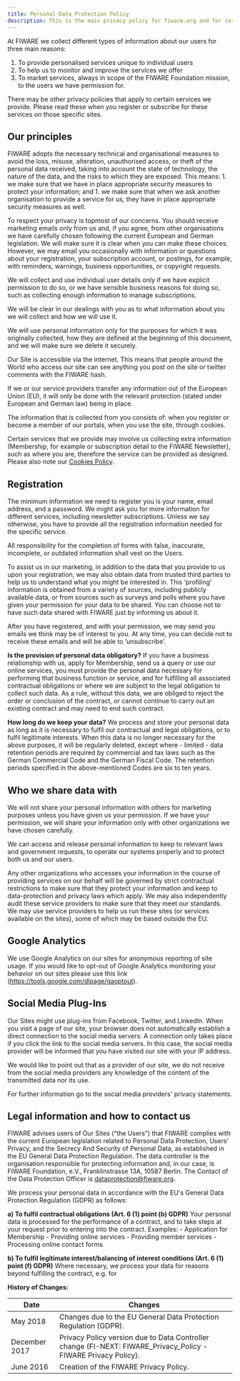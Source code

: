 ```yaml
---
title: Personal Data Protection Policy
description: This is the main privacy policy for fiware.org and for certain services provided through these and other FIWARE sites and applications (“Our Sites”) by FIWARE Foundation e.V. (“FIWARE”).
---
```


At FIWARE we collect different types of information about our users for three main reasons:

1.  To provide personalised services unique to individual users
1.  To help us to monitor and improve the services we offer
1.  To market services, always in scope of the FIWARE Foundation mission, to the
    users we have permission for.

There may be other privacy policies that apply to certain services we provide. Please read these when you register or subscribe for these services on those specific sites.

## Our principles

FIWARE adopts the necessary technical and organisational measures to avoid the loss, misuse, alteration, unauthorised access, or theft of the personal data received, taking into account the state of technology, the nature of the data, and the risks to which they are exposed. This means: 1. we make sure that we have in place appropriate security measures to protect your information; and 1. we make sure that when we ask another organisation to provide a service for us, they have in place appropriate security measures as well.

To respect your privacy is topmost of our concerns. You should receive marketing emails only from us and, if you agree, from other organisations we have carefully chosen following the current European and German legislation. We will make sure it is clear when you can make these choices. However, we may email you occasionally with information or questions about your registration, your subscription account, or postings, for example, with reminders, warnings, business opportunities, or copyright requests.

We will collect and use individual user details only if we have explicit permission to do so, or we have sensible business reasons for doing so, such as collecting enough information to manage subscriptions.

We will be clear in our dealings with you as to what information about you we will collect and how we will use it.

We will use personal information only for the purposes for which it was originally collected, how they are defined at the beginning of this document, and we will make sure we delete it securely.

Our Site is accessible via the internet. This means that people around the World who access our site can see anything you post on the site or twitter comments with the FIWARE hash.

If we or our service providers transfer any information out of the European Union (EU), it will only be done with the relevant protection (stated under European and German law) being in place.

The information that is collected from you consists of: when you register or become a member of our portals, when you use the site, through cookies.

Certain services that we provide may involve us collecting extra information (Membership, for example or subscription detail to the FIWARE Newsletter), such as where you are, therefore the service can be provided as designed. Please also note our [Cookies Policy](FIWARECookiesPolicy.md).

## Registration

The minimum information we need to register you is your name, email address, and a password. We might ask you for more information for different services, including newsletter subscriptions. Unless we say otherwise, you have to provide all the registration information needed for the specific service.

All responsibility for the completion of forms with false, inaccurate, incomplete, or outdated information shall vest on the Users.

To assist us in our marketing, in addition to the data that you provide to us upon your registration, we may also obtain data from trusted third parties to help us to understand what you might be interested in. This ‘profiling’ information is obtained from a variety of sources, including publicly available data, or from sources such as surveys and polls where you have given your permission for your data to be shared. You can choose not to have such data shared with FIWARE just by informing us about it.

After you have registered, and with your permission, we may send you emails we think may be of interest to you. At any time, you can decide not to receive these emails and will be able to ‘unsubscribe’.

**Is the provision of personal data obligatory?** If you have a business relationship with us, apply for Membership, send us a query or use our online services, you must provide the personal data necessary for performing that business function or service, and for fulfilling all associated contractual obligations or where we are subject to the legal obligation to collect such data. As a rule, without this data, we are obliged to reject the order or conclusion of the contract, or cannot continue to carry out an existing contract and may need to end such contract.

**How long do we keep your data?** We process and store your personal data as long as it is necessary to fulfil our contractual and legal obligations, or to fulfil legitimate interests. When this data is no longer necessary for the above purposes, it will be regularly deleted, except where - limited - data retention periods are required by commercial and tax laws such as the German Commercial Code and the German Fiscal Code. The retention periods specified in the above-mentioned Codes are six to ten years.

## Who we share data with

We will not share your personal information with others for marketing purposes unless you have given us your permission. If we have your permission, we will share your information only with other organizations we have chosen carefully.

We can access and release personal information to keep to relevant laws and government requests, to operate our systems properly and to protect both us and our users.

Any other organizations who accesses your information in the course of providing services on our behalf will be governed by strict contractual restrictions to make sure that they protect your information and keep to data-protection and privacy laws which apply. We may also independently audit these service providers to make sure that they meet our standards. We may use service providers to help us run these sites (or services available on the sites), some of which may be based outside the EU.

## Google Analytics

We use Google Analytics on our sites for anonymous reporting of site usage. If you would like to opt-out of Google Analytics monitoring your behavior on our sites please use this link (<https://tools.google.com/dlpage/gaoptout>).

## Social Media Plug-Ins

Our Sites might use plug-ins from Facebook, Twitter, and LinkedIn. When you visit a page of our site, your browser does not automatically establish a direct connection to the social media servers. A connection only takes place if you click the link to the social media servers. In this case, the social media provider will be informed that you have visited our site with your IP address.

We would like to point out that as a provider of our site, we do not receive from the social media providers any knowledge of the content of the transmitted data nor its use.

For further information go to the social media providers' privacy statements.

## Legal information and how to contact us

FIWARE advises users of Our Sites (“the Users”) that FIWARE complies with the current European legislation related to Personal Data Protection, Users' Privacy, and the Secrecy And Security of Personal Data, as established in the EU General Data Protection Regulation. The data controller is the organisation responsible for protecting information and, in our case, is FIWARE Foundation, e.V., Franklinstrasse 13A, 10587 Berlin. The Contact of the Data Protection Officer is [dataprotection@fiware.org](mailto:dataprotection@fiware.org).

We process your personal data in accordance with the EU's General Data Protection Regulation (GDPR) as follows:

**a) To fulfil contractual obligations (Art. 6 (1) point (b) GDPR)** Your personal data is processed for the performance of a contract, and to take steps at your request prior to entering into the contract. Examples: - Application for Membership - Providing online services - Providing member services - Processing online contact forms

**b) To fulfil legitimate interest/balancing of interest conditions (Art. 6 (1) point (f) GDPR)** Where necessary, we process your data for reasons beyond fulfilling the contract, e.g. for

**History of Changes:**

| Date          | Changes                                                                                                        |
| ------------- | -------------------------------------------------------------------------------------------------------------- |
| May 2018      | Changes due to the EU General Data Protection Regulation (GDPR).                                               |
| December 2017 | Privacy Policy version due to Data Controller change (FI-NEXT: FIWARE_Privacy_Policy - FIWARE Privacy Policy). |
| June 2016     | Creation of the FIWARE Privacy Policy.                                                                         |
